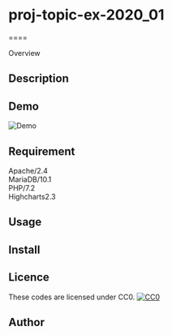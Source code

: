 # proj-topic-ex-2020_01
====

Overview

## Description

## Demo
![Demo](https://github.com/proj-topic-ex/proj-topic-ex-2020_01/blob/media/demo_proj-topic-ex-2020_01.gif)

## Requirement
Apache/2.4  
MariaDB/10.1  
PHP/7.2  
Highcharts2.3  

## Usage

## Install

## Licence
These codes are licensed under CC0.
[![CC0](http://i.creativecommons.org/p/zero/1.0/88x31.png "CC0")](http://creativecommons.org/publicdomain/zero/1.0/deed.en)

## Author

